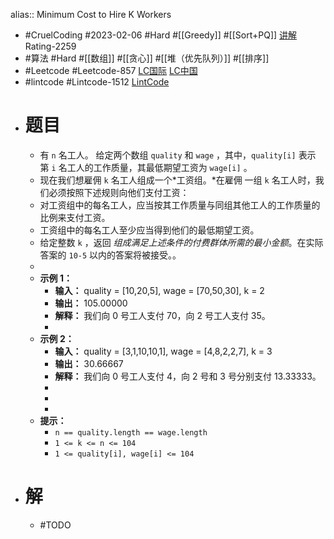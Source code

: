 alias:: Minimum Cost to Hire K Workers

- #CruelCoding #2023-02-06 #Hard #[[Greedy]] #[[Sort+PQ]] [讲解](https://youtu.be/ZHFRB58hlQw) Rating-2259
- #算法 #Hard #[[数组]] #[[贪心]] #[[堆（优先队列）]] #[[排序]]
- #Leetcode #Leetcode-857 [LC国际](https://leetcode.com/problems/minimum-cost-to-hire-k-workers/) [LC中国](https://leetcode.cn/problems/minimum-cost-to-hire-k-workers/)
- #lintcode #Lintcode-1512 [LintCode](https://www.lintcode.com/problem/1512/)
- # 题目
	- 有 `n` 名工人。 给定两个数组 `quality` 和 `wage` ，其中，`quality[i]` 表示第 `i` 名工人的工作质量，其最低期望工资为 `wage[i]` 。
	- 现在我们想雇佣 `k` 名工人组成一个*工资组。*在雇佣 一组 `k` 名工人时，我们必须按照下述规则向他们支付工资：
	- 对工资组中的每名工人，应当按其工作质量与同组其他工人的工作质量的比例来支付工资。
	- 工资组中的每名工人至少应当得到他们的最低期望工资。
	- 给定整数 `k` ，返回 *组成满足上述条件的付费群体所需的最小金额*。在实际答案的 `10-5` 以内的答案将被接受。。
	-
	- **示例 1：**
		- **输入：** quality = [10,20,5], wage = [70,50,30], k = 2
		- **输出：** 105.00000
		- **解释：** 我们向 0 号工人支付 70，向 2 号工人支付 35。
		-
	- **示例 2：**
		- **输入：** quality = [3,1,10,10,1], wage = [4,8,2,2,7], k = 3
		- **输出：** 30.66667
		- **解释：** 我们向 0 号工人支付 4，向 2 号和 3 号分别支付 13.33333。
		-
		-
		-
	- **提示：**
		- `n == quality.length == wage.length`
		- `1 <= k <= n <= 104`
		- `1 <= quality[i], wage[i] <= 104`
- # 解
	- #TODO